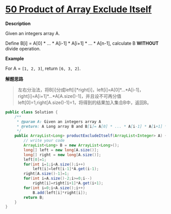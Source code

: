 #  [**50 Product of Array Exclude Itself**](http://www.lintcode.com/en/problem/product-of-array-exclude-itself/#)

**Description**

Given an integers array A.

Define B[i] = A[0] * ... * A[i-1] * A[i+1] * ... * A[n-1], calculate B **WITHOUT** divide operation.

**Example**

For A = `[1, 2, 3]`, return `[6, 3, 2]`.

**解题思路**

> 左右分治法，将B[i]分成left[i]*right[i]，left[i]=A[0]\*...\*A[i-1]，right[i]=A[i+1]\*...\*A[A.size()-1]，并且设不可再分值left[0]=1,right[A.size()-1]=1，将得到的结果加入集合B中，返回B。

```java
public class Solution {
    /**
     * @param A: Given an integers array A
     * @return: A Long array B and B[i]= A[0] * ... * A[i-1] * A[i+1] * ... * A[n-1]
     */
    public ArrayList<Long> productExcludeItself(ArrayList<Integer> A) {
        // write your code
        ArrayList<Long> B = new ArrayList<Long>();
        long[] left = new long[A.size()];
        long[] right = new long[A.size()];
        left[0]=1;
        for(int i=1;i<A.size();i++)
            left[i]=left[i-1]*A.get(i-1);
        right[A.size()-1]=1;
        for(int i=A.size()-2;i>=0;i--)
            right[i]=right[i+1]*A.get(i+1);
        for(int i=0;i<A.size();i++)
            B.add(left[i]*right[i]);
        return B;        
    }
}
```


